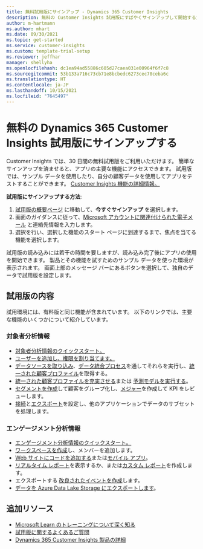```yaml
---
title: 無料試用版にサインアップ - Dynamics 365 Customer Insights
description: 無料の Customer Insights 試用版にすばやくサインアップして開始する方法について説明します。 アプリについて深く掘り下げたり、さらなる学習リソースを見つけることができます。
author: m-hartmann
ms.author: mhart
ms.date: 09/30/2021
ms.topic: get-started
ms.service: customer-insights
ms.custom: template-trial-setup
ms.reviewer: jeffhar
manager: shellyha
ms.openlocfilehash: dc1ea94ad55886c605d27caea031e00964f6f7c8
ms.sourcegitcommit: 53b133a716c73cb71e8bcbedc6273cec70ceba6c
ms.translationtype: HT
ms.contentlocale: ja-JP
ms.lasthandoff: 10/15/2021
ms.locfileid: "7645497"
---
```

# <a name="sign-up-for-a-free-dynamics-365-customer-insights-trial"></a>無料の Dynamics 365 Customer Insights 試用版にサインアップする

Customer Insights では、30 日間の無料試用版をご利用いただけます。 簡単なサインアップを済ませると、アプリの主要な機能にアクセスできます。 試用版では、サンプル データを使用したり、自分の顧客データを使用してアプリをテストすることができます。 [Customer Insights 機能の詳細情報。](overview.md)

**試用版にサインアップする方法**:

1. [試用版の概要ページ](https://dynamics.microsoft.com/get-started/?appname=customerinsights) に移動して、**今すぐサインアップ** を選択します。
1. 画面のガイダンスに従って、[Microsoft アカウントに関連付けられた電子メール](https://support.microsoft.com/windows/what-is-a-microsoft-account-4a7c48e9-ff5a-e9c6-5a5c-1a57d66c3bfa) と連絡先情報を入力します。
1. 選択を行い、選択した機能のスタート ページに到達するまで、焦点を当てる機能を選択します。

試用版の読み込みには若干の時間を要しますが、読み込み完了後にアプリの使用を開始できます。 製品とその機能を試すためのサンプル データを使った環境が表示されます。 画面上部のメッセージ バーにあるボタンを選択して、独自のデータで試用版を設定します。

## <a name="what-to-try"></a>試用版の内容

試用環境には、有料版と同じ機能が含まれています。 以下のリンクでは、主要な機能のいくつかについて紹介しています。

### <a name="audience-insights"></a>対象者分析情報

- [対象者分析情報のクイックスタート。](audience-insights/get-started.md)
- [ユーザーを追加し、権限を割り当てます。](audience-insights/permissions.md)
- [データソースを取り込み](audience-insights/data-sources.md)、[データ統合プロセス](audience-insights/data-unification.md)を通してそれらを実行し、[統一された顧客プロファイル](audience-insights/customer-profiles.md)を取得する。
- [統一された顧客プロファイルを充実させる](audience-insights/enrichment-hub.md)または [予測モデルを実行する](audience-insights/predictions-overview.md)。
- [セグメントを作成](audience-insights/segments.md)して顧客をグループ化し、[メジャー](audience-insights/measures.md)を作成して KPI をレビューします。
- [接続](audience-insights/connections.md)と[エクスポート](audience-insights/export-destinations.md)を設定し、他のアプリケーションでデータのサブセットを処理します。

### <a name="engagement-insights"></a>エンゲージメント分析情報

- [エンゲージメント分析情報のクイックスタート。](engagement-insights/get-started.md)
- [ワークスペースを作成](engagement-insights/create-workspace.md)し、メンバーを追加します。
- [Web サイトにコードを追加する](engagement-insights/instrument-website.md)または[モバイル アプリ](engagement-insights/developer-resources.md#capture-events-from-mobile-apps)。
- [リアルタイム レポート](engagement-insights/view-reports.md)を表示するか、または[カスタム レポート](engagement-insights/custom-reports.md)を作成します。
- エクスポートする [改良されたイベントを作成](engagement-insights/refined-events.md)します。
- [データを Azure Data Lake Storage にエクスポートします](engagement-insights/export-events.md)。

## <a name="additional-resources"></a>追加リソース

- [Microsoft Learn のトレーニングについて深く知る](/learn/browse/?filter-products=dynamics-dynamics-cust-insights)
- [試用版に関するよくあるご質問](trial-faq.md)
- [Dynamics 365 Customer Insights 製品の詳細](https://dynamics.microsoft.com/ai/customer-insights/)
